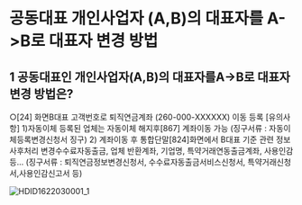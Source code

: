 # 공동대표 개인사업자 (A,B)의 대표자를 A->B로 대표자 변경 방법
## 1 공동대표인 개인사업자(A,B)의 대표자를A->B로 대표자 변경 방법은?
○[24]
화면B대표 고객번호로 퇴직연금계좌
(260-000-XXXXXX)
이동 등록
[유의사항]
1)자동이체 등록된 업체는 자동이체 해지후[867] 계좌이동 가능
(징구서류 : 자동이체등록변경신청서 징구)
2) 계좌이동 후 통합단말[824]화면에서 B대표 기준 관련 정보 사후처리 변경수수료자동출금, 업체 반환계좌, 기업명, 특약거래연동출금계좌, 사용인감 등...
(징구서류 : 퇴직연금정보변경신청서, 수수료자동출금서비스신청서, 특약거래신청서,사용인감신고서 등)

![HDID1622030001_1](HDID1622030001_1.jpg)

